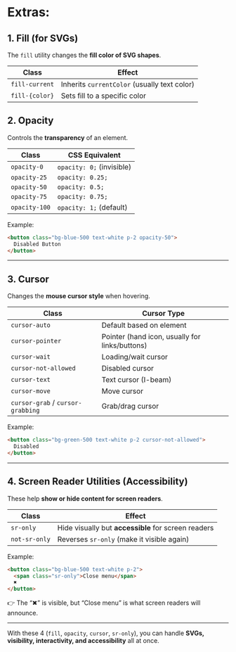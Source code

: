 # Extras:

## 1. **Fill (for SVGs)**

The `fill` utility changes the **fill color of SVG shapes**.

| Class | Effect |
| --- | --- |
| `fill-current` | Inherits `currentColor` (usually text color) |
| `fill-{color}` | Sets fill to a specific color |

[](data:image/svg+xml;utf8,%3Csvg%20class%3D%22w-8%20h-8%20fill-blue-500%22%20xmlns%3D%22http%3A%2F%2Fwww.w3.org%2F2000%2Fsvg%22%20viewBox%3D%220%200%2020%2020%22%3E%0A%20%20%3Cpath%20d%3D%22M10%2015l-5-5h10l-5%205z%22%3E%3C%2Fpath%3E%0A%3C%2Fsvg%3E%0A)

## 2. **Opacity**

Controls the **transparency** of an element.

| Class | CSS Equivalent |
| --- | --- |
| `opacity-0` | `opacity: 0;` (invisible) |
| `opacity-25` | `opacity: 0.25;` |
| `opacity-50` | `opacity: 0.5;` |
| `opacity-75` | `opacity: 0.75;` |
| `opacity-100` | `opacity: 1;` (default) |

Example:

```html
<button class="bg-blue-500 text-white p-2 opacity-50">
  Disabled Button
</button>
```

---

## 3. **Cursor**

Changes the **mouse cursor style** when hovering.

| Class | Cursor Type |
| --- | --- |
| `cursor-auto` | Default based on element |
| `cursor-pointer` | Pointer (hand icon, usually for links/buttons) |
| `cursor-wait` | Loading/wait cursor |
| `cursor-not-allowed` | Disabled cursor |
| `cursor-text` | Text cursor (I-beam) |
| `cursor-move` | Move cursor |
| `cursor-grab` / `cursor-grabbing` | Grab/drag cursor |

Example:

```html
<button class="bg-green-500 text-white p-2 cursor-not-allowed">
  Disabled
</button>

```

---

## 4. **Screen Reader Utilities (Accessibility)**

These help **show or hide content for screen readers**.

| Class | Effect |
| --- | --- |
| `sr-only` | Hide visually but **accessible** for screen readers |
| `not-sr-only` | Reverses `sr-only` (make it visible again) |

 Example:

```html
<button class="bg-blue-500 text-white p-2">
  <span class="sr-only">Close menu</span>
  ✖
</button>

```

👉 The “✖” is visible, but “Close menu” is what screen readers will announce.

---

With these 4 (`fill`, `opacity`, `cursor`, `sr-only`), you can handle **SVGs, visibility, interactivity, and accessibility** all at once.
